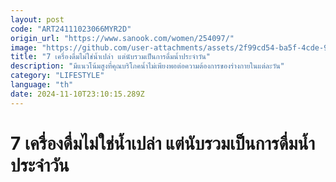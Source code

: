 ```yaml
---
layout: post
code: "ART24111023066MYR2D"
origin_url: "https://www.sanook.com/women/254097/"
image: "https://github.com/user-attachments/assets/2f99cd54-ba5f-4cde-939a-e4d946beff28"
title: "7 เครื่องดื่มไม่ใช่น้ำเปล่า แต่นับรวมเป็นการดื่มน้ำประจำวัน"
description: "มีแนวโน้มสูงที่คุณบริโภคน้ำไม่เพียงพอต่อความต้องการของร่างกายในแต่ละวัน"
category: "LIFESTYLE"
language: "th"
date: 2024-11-10T23:10:15.289Z
---
```


# 7 เครื่องดื่มไม่ใช่น้ำเปล่า แต่นับรวมเป็นการดื่มน้ำประจำวัน